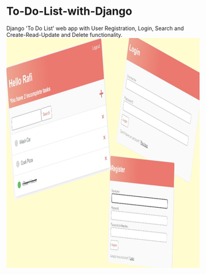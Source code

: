 # To-Do-List-with-Django
Django 'To Do List' web app with User Registration, Login, Search and Create-Read-Update and Delete functionality.
<br>
<img src="https://github.com/Shariar-Rafi/To-Do-List-with-Django/blob/main/to_do_list_with_django_img.png" alt="Girl in a jacket" width="1000" height="600">

